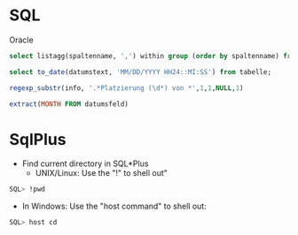 # SQL
Oracle

```sql
select listagg(spaltenname, ',') within group (order by spaltenname) from tabelle;
```

```sql 
select to_date(datumstext, 'MM/DD/YYYY HH24::MI:SS') from tabelle;
```

```sql
regexp_substr(info, '.*Platzierung (\d*) von *',1,1,NULL,1)
```

```sql
extract(MONTH FROM datumsfeld)
```

# SqlPlus

* Find current directory in SQL*Plus
  * UNIX/Linux: Use the "!" to shell out"

```sql
SQL> !pwd
``` 
  * In Windows:  Use the "host command" to shell out:
  
```sql
SQL> host cd
```

